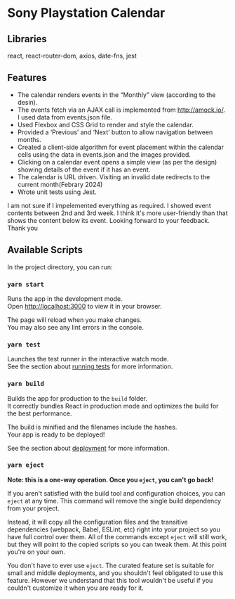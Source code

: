 # Sony Playstation Calendar
## Libraries
react, react-router-dom, axios, date-fns, jest

## Features
- The calendar renders events in the “Monthly” view (according to the desin).
- The events fetch via an AJAX call is implemented from http://amock.io/. I used data from events.json file.
- Used Flexbox and CSS Grid to render and style the calendar.
- Provided a ‘Previous’ and ‘Next’ button to allow navigation between months.
- Created a client-side algorithm for event placement within the calendar cells using the data in events.json and the images provided.
- Clicking on a calendar event opens a simple view (as per the design) showing details of the event if it has an event.
- The calendar is URL driven. Visiting an invalid date redirects to the current month(Febrary 2024)
- Wrote unit tests using Jest.

I am not sure if I impelemented everything as required. I showed event contents between 2nd and 3rd week. I think it's more user-friendly than that shows the content below its event. 
Looking forward to your feedback. Thank you
## Available Scripts

In the project directory, you can run:

### `yarn start`

Runs the app in the development mode.\
Open [http://localhost:3000](http://localhost:3000) to view it in your browser.

The page will reload when you make changes.\
You may also see any lint errors in the console.

### `yarn test`

Launches the test runner in the interactive watch mode.\
See the section about [running tests](https://facebook.github.io/create-react-app/docs/running-tests) for more information.

### `yarn build`

Builds the app for production to the `build` folder.\
It correctly bundles React in production mode and optimizes the build for the best performance.

The build is minified and the filenames include the hashes.\
Your app is ready to be deployed!

See the section about [deployment](https://facebook.github.io/create-react-app/docs/deployment) for more information.

### `yarn eject`

**Note: this is a one-way operation. Once you `eject`, you can't go back!**

If you aren't satisfied with the build tool and configuration choices, you can `eject` at any time. This command will remove the single build dependency from your project.

Instead, it will copy all the configuration files and the transitive dependencies (webpack, Babel, ESLint, etc) right into your project so you have full control over them. All of the commands except `eject` will still work, but they will point to the copied scripts so you can tweak them. At this point you're on your own.

You don't have to ever use `eject`. The curated feature set is suitable for small and middle deployments, and you shouldn't feel obligated to use this feature. However we understand that this tool wouldn't be useful if you couldn't customize it when you are ready for it.
